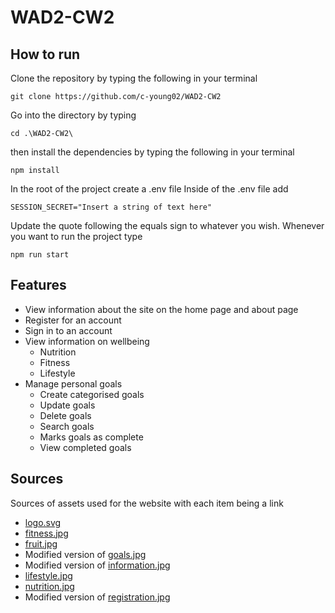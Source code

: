# WAD2-CW2

## How to run
Clone the repository by typing the following in your terminal
```
git clone https://github.com/c-young02/WAD2-CW2
```
Go into the directory by typing 
```
cd .\WAD2-CW2\
```
then install the dependencies by typing the following in your terminal
```
npm install
```
In the root of the project create a .env file
Inside of the .env file add 
```
SESSION_SECRET="Insert a string of text here"
```
Update the quote following the equals sign to whatever you wish.
Whenever you want to run the project type
```
npm run start
```
## Features
- View information about the site on the home page and about page
- Register for an account
- Sign in to an account
- View information on wellbeing
  - Nutrition
  - Fitness
  - Lifestyle
- Manage personal goals
  - Create categorised goals
  - Update goals
  - Delete goals
  - Search goals
  - Marks goals as complete
  - View completed goals

## Sources
Sources of assets used for the website with each item being a link
- [logo.svg](https://fontawesome.com/icons/hand-holding-heart?f=classic&s=solid)
- [fitness.jpg](https://unsplash.com/photos/fS3tGOkp0xY)
- [fruit.jpg](https://www.stockvault.net/photo/163925/heap-of-fruits)
- Modified version of [goals.jpg](https://unsplash.com/photos/hLgYtX0rPgw)
- Modified version of [information.jpg](https://unsplash.com/photos/OGOWDVLbMSc)
- [lifestyle.jpg](https://unsplash.com/photos/npxXWgQ33ZQ)
- [nutrition.jpg](https://unsplash.com/photos/jUPOXXRNdcA)
- Modified version of [registration.jpg](https://unsplash.com/photos/roJv_dmHKVA)
